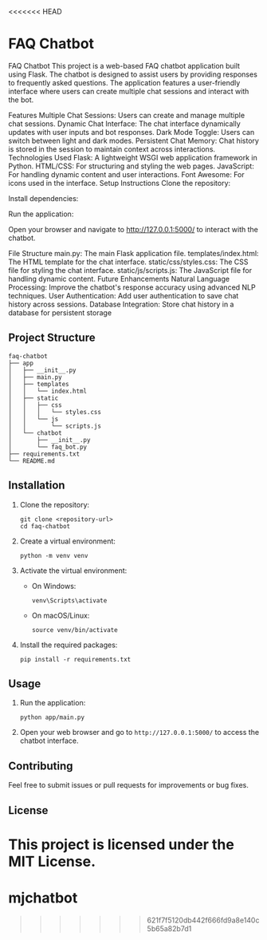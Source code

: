 <<<<<<< HEAD
# FAQ Chatbot

FAQ Chatbot
This project is a web-based FAQ chatbot application built using Flask. The chatbot is designed to assist users by providing responses to frequently asked questions. The application features a user-friendly interface where users can create multiple chat sessions and interact with the bot.

Features
Multiple Chat Sessions: Users can create and manage multiple chat sessions.
Dynamic Chat Interface: The chat interface dynamically updates with user inputs and bot responses.
Dark Mode Toggle: Users can switch between light and dark modes.
Persistent Chat Memory: Chat history is stored in the session to maintain context across interactions.
Technologies Used
Flask: A lightweight WSGI web application framework in Python.
HTML/CSS: For structuring and styling the web pages.
JavaScript: For handling dynamic content and user interactions.
Font Awesome: For icons used in the interface.
Setup Instructions
Clone the repository:

Install dependencies:

Run the application:

Open your browser and navigate to http://127.0.0.1:5000/ to interact with the chatbot.

File Structure
main.py: The main Flask application file.
templates/index.html: The HTML template for the chat interface.
static/css/styles.css: The CSS file for styling the chat interface.
static/js/scripts.js: The JavaScript file for handling dynamic content.
Future Enhancements
Natural Language Processing: Improve the chatbot's response accuracy using advanced NLP techniques.
User Authentication: Add user authentication to save chat history across sessions.
Database Integration: Store chat history in a database for persistent storage

## Project Structure

```
faq-chatbot
├── app
│   ├── __init__.py
│   ├── main.py
│   ├── templates
│   │   └── index.html
│   ├── static
│   │   ├── css
│   │   │   └── styles.css
│   │   └── js
│   │       └── scripts.js
│   └── chatbot
│       ├── __init__.py
│       └── faq_bot.py
├── requirements.txt
└── README.md
```

## Installation

1. Clone the repository:
   ```
   git clone <repository-url>
   cd faq-chatbot
   ```

2. Create a virtual environment:
   ```
   python -m venv venv
   ```

3. Activate the virtual environment:
   - On Windows:
     ```
     venv\Scripts\activate
     ```
   - On macOS/Linux:
     ```
     source venv/bin/activate
     ```

4. Install the required packages:
   ```
   pip install -r requirements.txt
   ```

## Usage

1. Run the application:
   ```
   python app/main.py
   ```

2. Open your web browser and go to `http://127.0.0.1:5000/` to access the chatbot interface.

## Contributing

Feel free to submit issues or pull requests for improvements or bug fixes.

## License

This project is licensed under the MIT License.
=======
# mjchatbot
>>>>>>> 621f7f5120db442f666fd9a8e140c5b65a82b7d1
